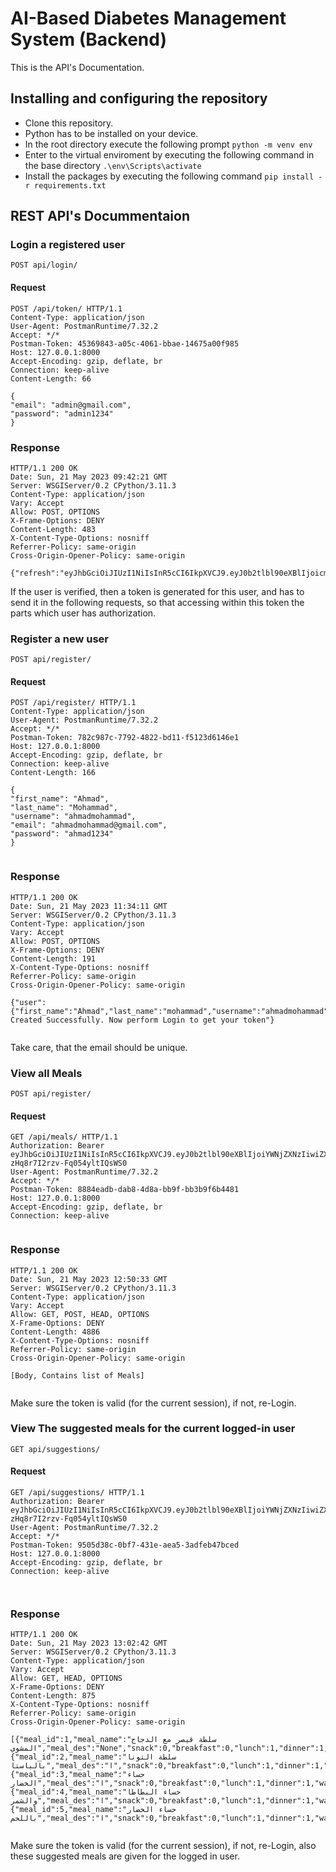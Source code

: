 
# AI-Based Diabetes Management System (Backend)

This is the API's Documentation.

## Installing and configuring the repository
* Clone this repository.
* Python has to be installed on your device.
* In the root directory execute the following prompt `python -m venv env`
* Enter to the virtual enviroment by executing the following command in the base directory `.\env\Scripts\activate`
* Install the packages by executing the following command `pip install -r requirements.txt`

## REST API's Docummentaion

### Login a registered user 
`POST api/login/`
#### Request
```
POST /api/token/ HTTP/1.1
Content-Type: application/json
User-Agent: PostmanRuntime/7.32.2
Accept: */*
Postman-Token: 45369843-a05c-4061-bbae-14675a00f985
Host: 127.0.0.1:8000
Accept-Encoding: gzip, deflate, br
Connection: keep-alive
Content-Length: 66
 
{
"email": "admin@gmail.com",
"password": "admin1234"
}

```


### Response
```
HTTP/1.1 200 OK
Date: Sun, 21 May 2023 09:42:21 GMT
Server: WSGIServer/0.2 CPython/3.11.3
Content-Type: application/json
Vary: Accept
Allow: POST, OPTIONS
X-Frame-Options: DENY
Content-Length: 483
X-Content-Type-Options: nosniff
Referrer-Policy: same-origin
Cross-Origin-Opener-Policy: same-origin
 
{"refresh":"eyJhbGciOiJIUzI1NiIsInR5cCI6IkpXVCJ9.eyJ0b2tlbl90eXBlIjoicmVmcmVzaCIsImV4cCI6MTY4NDc0ODU0MSwiaWF0IjoxNjg0NjYyMTQxLCJqdGkiOiJlNjg2Mjg3NDNhZjU0MjI4OWQ0MzY4OTZjZGI2OTIyOSIsInVzZXJfaWQiOjF9.SVYbm39j733bOL5Hqg4lu1X8g1ErU5kKnDzFsmmeCsk","access":"eyJhbGciOiJIUzI1NiIsInR5cCI6IkpXVCJ9.eyJ0b2tlbl90eXBlIjoiYWNjZXNzIiwiZXhwIjoxNjg0NjY1NzQxLCJpYXQiOjE2ODQ2NjIxNDEsImp0aSI6IjgwY2U1NWUxOTM5OTQ1ZDJhNjJlYmVmMTE2ZTNhOTgzIiwidXNlcl9pZCI6MX0.zxc6KKZZEOJIxZtpyPOpWWMpPurWbeed89O_DoUov84"}

```
If the user is verified, then a token is generated for this user, and has to send it in the following requests, so that accessing within this token the parts which user has authorization.



### Register a new user 
`POST api/register/`
#### Request
```
POST /api/register/ HTTP/1.1
Content-Type: application/json
User-Agent: PostmanRuntime/7.32.2
Accept: */*
Postman-Token: 782c987c-7792-4822-bd11-f5123d6146e1
Host: 127.0.0.1:8000
Accept-Encoding: gzip, deflate, br
Connection: keep-alive
Content-Length: 166
 
{
"first_name": "Ahmad",
"last_name": "Mohammad",
"username": "ahmadmohammad",
"email": "ahmadmohammad@gmail.com",
"password": "ahmad1234"
}
 

```


### Response
```
HTTP/1.1 200 OK
Date: Sun, 21 May 2023 11:34:11 GMT
Server: WSGIServer/0.2 CPython/3.11.3
Content-Type: application/json
Vary: Accept
Allow: POST, OPTIONS
X-Frame-Options: DENY
Content-Length: 191
X-Content-Type-Options: nosniff
Referrer-Policy: same-origin
Cross-Origin-Opener-Policy: same-origin
 
{"user":{"first_name":"Ahmad","last_name":"mohammad","username":"ahmadmohammad","email":"ahmadmohammad@gmail.com"},"message":"User Created Successfully. Now perform Login to get your token"}


```
Take care, that the email should be unique.



### View all Meals
`POST api/register/`
#### Request
```
GET /api/meals/ HTTP/1.1
Authorization: Bearer eyJhbGciOiJIUzI1NiIsInR5cCI6IkpXVCJ9.eyJ0b2tlbl90eXBlIjoiYWNjZXNzIiwiZXhwIjoxNjg0Njc2OTQzLCJpYXQiOjE2ODQ2NzMzNDMsImp0aSI6IjYxN2M4OWU3YTZmNTRlMWQ5OTQ2ZDI1YzA4NzJhZGEzIiwidXNlcl9pZCI6MX0.vJdhT2ENXwJG40T0-zHq8r7I2rzv-Fq054yltIQsWS0
User-Agent: PostmanRuntime/7.32.2
Accept: */*
Postman-Token: 8884eadb-dab8-4d8a-bb9f-bb3b9f6b4481
Host: 127.0.0.1:8000
Accept-Encoding: gzip, deflate, br
Connection: keep-alive
 

```


### Response
```
HTTP/1.1 200 OK
Date: Sun, 21 May 2023 12:50:33 GMT
Server: WSGIServer/0.2 CPython/3.11.3
Content-Type: application/json
Vary: Accept
Allow: GET, POST, HEAD, OPTIONS
X-Frame-Options: DENY
Content-Length: 4886
X-Content-Type-Options: nosniff
Referrer-Policy: same-origin
Cross-Origin-Opener-Policy: same-origin
 
[Body, Contains list of Meals]


```
Make sure the token is valid (for the current session), if not, re-Login.


### View The suggested meals for the current logged-in user
`GET api/suggestions/`
#### Request
```
GET /api/suggestions/ HTTP/1.1
Authorization: Bearer eyJhbGciOiJIUzI1NiIsInR5cCI6IkpXVCJ9.eyJ0b2tlbl90eXBlIjoiYWNjZXNzIiwiZXhwIjoxNjg0Njc2OTQzLCJpYXQiOjE2ODQ2NzMzNDMsImp0aSI6IjYxN2M4OWU3YTZmNTRlMWQ5OTQ2ZDI1YzA4NzJhZGEzIiwidXNlcl9pZCI6MX0.vJdhT2ENXwJG40T0-zHq8r7I2rzv-Fq054yltIQsWS0
User-Agent: PostmanRuntime/7.32.2
Accept: */*
Postman-Token: 9505d38c-0bf7-431e-aea5-3adfeb47bced
Host: 127.0.0.1:8000
Accept-Encoding: gzip, deflate, br
Connection: keep-alive
 
 

```


### Response
```
HTTP/1.1 200 OK
Date: Sun, 21 May 2023 13:02:42 GMT
Server: WSGIServer/0.2 CPython/3.11.3
Content-Type: application/json
Vary: Accept
Allow: GET, HEAD, OPTIONS
X-Frame-Options: DENY
Content-Length: 875
X-Content-Type-Options: nosniff
Referrer-Policy: same-origin
Cross-Origin-Opener-Policy: same-origin
 
[{"meal_id":1,"meal_name":"سلطة قيصر مع الدجاج المشوي","meal_des":"None","snack":0,"breakfast":0,"lunch":1,"dinner":1,"warm":0,"hard":1,"salty":1,"sweety":0,"spicy":1},{"meal_id":2,"meal_name":"سلطة التونا بالباستا","meal_des":"ا","snack":0,"breakfast":0,"lunch":1,"dinner":1,"warm":0,"hard":1,"salty":1,"sweety":0,"spicy":1},{"meal_id":3,"meal_name":"حساء الخضار","meal_des":"ا","snack":0,"breakfast":0,"lunch":1,"dinner":1,"warm":1,"hard":0,"salty":1,"sweety":0,"spicy":0},{"meal_id":4,"meal_name":"حساء البطاطا والشمر","meal_des":"ا","snack":0,"breakfast":0,"lunch":1,"dinner":1,"warm":1,"hard":1,"salty":1,"sweety":0,"spicy":0},{"meal_id":5,"meal_name":"حساء الخضار باللحم","meal_des":"ا","snack":0,"breakfast":0,"lunch":1,"dinner":1,"warm":1,"hard":1,"salty":1,"sweety":0,"spicy":0}]


```
Make sure the token is valid (for the current session), if not, re-Login, also these suggested meals are given for the logged in user.
